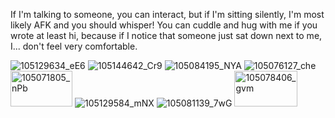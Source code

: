 If I'm talking to someone, you can interact, but if I'm sitting silently, I'm most likely AFK and you should whisper! You can cuddle and hug with me if you wrote at least hi, because if I notice that someone just sat down next to me, I... don't feel very comfortable. 

![105129634_eE6](https://github.com/user-attachments/assets/1f309ee3-f86d-4e82-aba4-b0d04d356827)
![105144642_Cr9](https://github.com/user-attachments/assets/6f1297b3-34c2-4b5e-9cf4-5f6fee92e2d5)
![105084195_NYA](https://github.com/user-attachments/assets/dbd46062-093b-4df5-8baf-e86e441c31be)
![105076127_che](https://github.com/user-attachments/assets/982d6d84-b19b-4df3-80c2-b716ef6fa164)
<img width="99" height="57" alt="105071805_nPb" src="https://github.com/user-attachments/assets/ac8b1b34-4db1-451e-9751-11788ef0bfd4" />
![105129584_mNX](https://github.com/user-attachments/assets/66311886-6ed2-4079-8741-3d2bc93a32a2)
![105081139_7wG](https://github.com/user-attachments/assets/b2b35eb8-6420-414f-a528-c068dc01df18)
<img width="101" height="57" alt="105078406_gvm" src="https://github.com/user-attachments/assets/c8abfc02-160b-4a04-a6cc-b2089645552f" />
